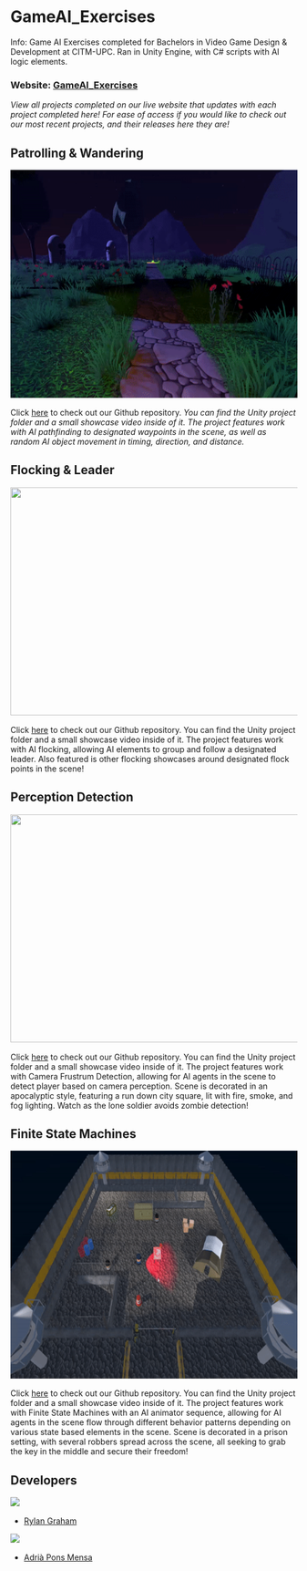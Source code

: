 # GameAI_Exercises
Info: Game AI Exercises completed for Bachelors in Video Game Design &amp; Development at CITM-UPC. Ran in Unity Engine, with C# scripts with AI logic elements. 

### Website: [GameAI_Exercises](https://rylanjgraham.github.io/GameAI_Exercises/)
*View all projects completed on our live website that updates with each project completed here! For ease of access if you would like to check out our most recent projects, and their releases here they are!*

## Patrolling & Wandering
<img src="docs/images/spotlight-flicker.gif" width="800" height="400">

Click [here](https://github.com/AdriaPm/GameAI_Excercise01_Patrol-Wander) to check out our Github repository. 
*You can find the Unity project folder and a small showcase video inside of it. The project features work with AI pathfinding to designated waypoints in the scene, as well as random AI object movement in timing, direction, and distance.*  

## Flocking & Leader
<img src="docs/images/flocking.gif" width="800" height="400">

Click [here](https://github.com/RylanJGraham/GameAI_Exercise02_Flocking) to check out our Github repository. You can find the Unity project folder and a small showcase video inside of it. The project features work with AI flocking, allowing AI elements to group and follow a designated leader. Also featured is other flocking showcases around designated flock points in the scene!

## Perception Detection
<img src="docs/images/EX3/TopDownCam.gif" width="800" height="400">

Click [here](https://github.com/RylanJGraham/Game-AI-Exercise_3-Perception) to check out our Github repository. You can find the Unity project folder and a small showcase video inside of it. The project features work with Camera Frustrum Detection, allowing for AI agents in the scene to detect player based on camera perception. Scene is decorated in an apocalyptic style, featuring a run down city square, lit with fire, smoke, and fog lighting. Watch as the lone soldier avoids zombie detection!

## Finite State Machines
<img src="docs/images/EX4/CopMove.gif" width="800" height="400">

Click [here](https://github.com/AdriaPm/GameAI_Exercise04_FiniteStateMachines) to check out our Github repository. You can find the Unity project folder and a small showcase video inside of it. The project features work with Finite State Machines with an AI animator sequence, allowing for AI agents in the scene flow through different behavior patterns depending on various state based elements in the scene. Scene is decorated in a prison setting, with several robbers spread across the scene, all seeking to grab the key in the middle and secure their freedom!

## Developers
![](https://raw.githubusercontent.com/Historn/PinBall_Game/master/TeamPhotos/rylangraham.jpg)
 - [Rylan Graham](https://github.com/RylanJGraham)

 ![](https://raw.githubusercontent.com/Historn/PinBall_Game/master/TeamPhotos/adriapons.jpg)
 - [Adrià Pons Mensa](https://github.com/AdriaPm)

